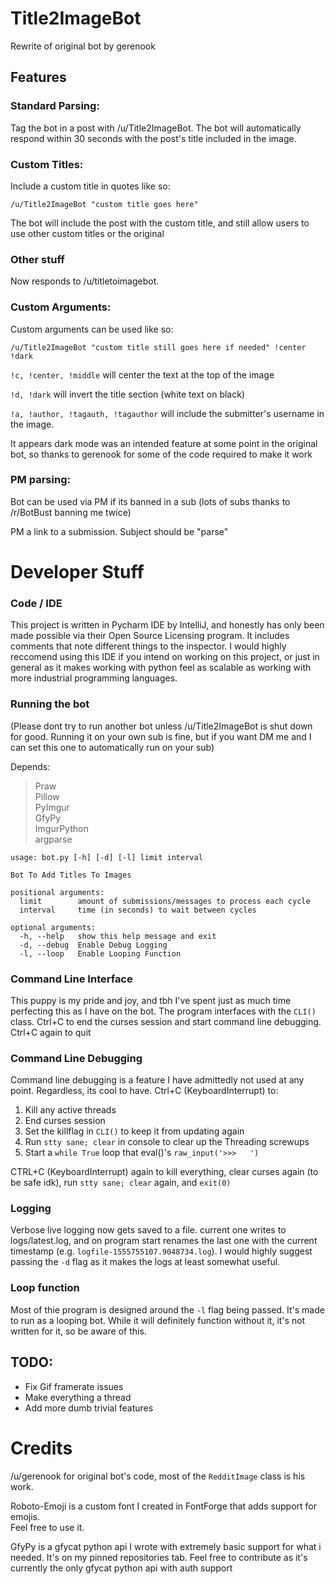 # Title2ImageBot

Rewrite of original bot by gerenook

## Features

### Standard Parsing:
Tag the bot in a post with /u/Title2ImageBot. The bot will automatically respond within 30 seconds with the post's title included in the image.

### Custom Titles:
Include a custom title in quotes like so:

```/u/Title2ImageBot "custom title goes here"```

The bot will include the post with the custom title, and still allow users to use other custom titles or the original

### Other stuff

Now responds to /u/titletoimagebot.

### Custom Arguments:
Custom arguments can be used like so:

```/u/Title2ImageBot "custom title still goes here if needed" !center !dark```

`!c, !center, !middle` will center the text at the top of the image

`!d, !dark` will invert the title section (white text on black)

`!a, !author, !tagauth, !tagauthor` will include the submitter's username in the image.

It appears dark mode was an intended feature at some point in the original bot, so thanks to gerenook for some of the code required to make it work

### PM parsing:
Bot can be used via PM if its banned in a sub (lots of subs thanks to /r/BotBust banning me twice)

PM a link to a submission. Subject should be "parse"

# Developer Stuff

### Code / IDE

This project is written in Pycharm IDE by IntelliJ, and honestly has only been made possible via their Open Source Licensing program.
It includes comments that note different things to the inspector. I would highly reccomend using this IDE if you intend on working on this
project, or just in general as it makes working with python feel as scalable as working with more industrial
programming languages.

### Running the bot

(Please dont try to run another bot unless /u/Title2ImageBot is shut down for good. Running it on your own sub is fine, but if you want DM me and I can set this one to automatically run on your sub)

Depends:

> Praw    
> Pillow  
> PyImgur  
> GfyPy   
> ImgurPython  
> argparse  

```
usage: bot.py [-h] [-d] [-l] limit interval

Bot To Add Titles To Images

positional arguments:
  limit        amount of submissions/messages to process each cycle
  interval     time (in seconds) to wait between cycles

optional arguments:
  -h, --help   show this help message and exit
  -d, --debug  Enable Debug Logging
  -l, --loop   Enable Looping Function
```

### Command Line Interface

This puppy is my pride and joy, and tbh I've spent just as much time perfecting this as I have on the bot.
The program interfaces with the `CLI()` class. Ctrl+C to end the curses session and start command line debugging.
Ctrl+C again to quit

### Command Line Debugging

Command line debugging is a feature I have admittedly not used at any point. Regardless, its cool
to have. Ctrl+C (KeyboardInterrupt) to:

1. Kill any active threads
2. End curses session
3. Set the killflag in `CLI()` to keep it from updating again
4. Run `stty sane; clear` in console to clear up the Threading screwups
5. Start a `while True` loop that eval()'s `raw_input('>>>   ')`

CTRL+C (KeyboardInterrupt) again to kill everything, clear curses again (to be safe idk), run 
`stty sane; clear` again, and `exit(0)` 

### Logging

Verbose live logging now gets saved to a file. current one writes to logs/latest.log, and on program start renames the last one with
the current timestamp (e.g. `logfile-1555755107.9048734.log`). I would highly suggest passing the `-d` flag as it makes the logs at least somewhat
useful.

### Loop function

Most of thie program is designed around the `-l` flag being passed. It's made to run as a looping bot. While it will definitely
function without it, it's not written for it, so be aware of this. 

## TODO:
* Fix Gif framerate issues  
* Make everything a thread
* Add more dumb trivial features

# Credits

/u/gerenook for original bot's code, most of the `RedditImage` class is his work.

Roboto-Emoji is a custom font I created in FontForge that adds support for emojis.  
Feel free to use it. 

GfyPy is a gfycat python api I wrote with extremely basic support for what i needed. It's on my pinned repositories tab. Feel free to contribute as it's currently the only gfycat python api with auth support
